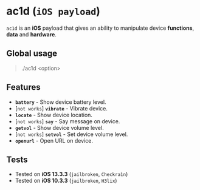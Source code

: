 # ac1d (`iOS payload`)

`ac1d` is an **iOS** payload that gives an ability to manipulate device **functions**, **data** and **hardware**.

## Global usage

> ./ac1d \<option\>

## Features

* **`battery`** - Show device battery level.
* [`not works`] **`vibrate`** - Vibrate device.
* **`locate`** - Show device location.
* [`not works`] **`say`** - Say message on device.
* **`getvol`** - Show device volume level.
* [`not works`] **`setvol`** - Set device volume level.
* **`openurl`** - Open URL on device.

## Tests

* Tested on **iOS 13.3.3** (`jailbroken`, `Checkra1n`)
* Tested on **iOS 10.3.3** (`jailbroken`, `H3lix`)
